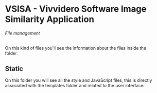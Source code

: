 # VSISA - Vivvidero Software Image Similarity Application


###### File management
On this kind of files you'll see the information about the files inside the folder.

## Static

On this folder you will see all the style and JavaScript files, this is directly associated with the templates folder and related to the user interface.